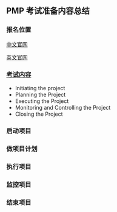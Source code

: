## PMP 考试准备内容总结

### 报名位置

[中文官网](http://exam.chinapmp.cn/)

[英文官网](https://www.pmi.org/)



### [考试内容](https://www.educity.cn/pmp/2104738.html)

- Initiating the project
- Planning the Project
- Executing the Project
- Monitoring and Controlling the Project
- Closing the Project



### 启动项目



### 做项目计划



### 执行项目



### 监控项目



### 结束项目